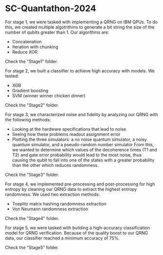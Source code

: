 # SC-Quantathon-2024
For stage 1, we were tasked with implementing a QRNG on IBM QPUs. To do this, we created multiple algotrithms to generate a bit string the size of the number of qubits greater than 1. Our algorithms are:
- Concatenation
- Iteration with chunking
- Reduce XOR

Check the "Stage1" folder.

For stage 2, we built a classifier to achieve high accuracy with models. We tested:
- XGB
- Gradient boosting
- SVM (winner winner chicken dinner)

Check the "Stage2" folder.

For stage 3, we characterized noise and fidelity by analyzing our QRNG with the following methods: 
- Looking at the hardware specifications that lead to noise 
- Seeing how these problems readout assignment error
- Plotting the three simulators: a no noise quantum simulator, a noisy quantum simulator, and a pseudo-random number simulator
From this, we wanted to determine which values of the decoherence times (T1 and T2) and gate error probability would lead to the most noise, thus causing the qubit to fall into one of the states with a greater probability than the other which reduces randomness.

Check the "Stage3" folder.

For stage 4, we implemented pre-processing and post-processing for high entropy by cleaning our QRNG data to extract the highest entropy randomness. We used two extraction methods:
- Toeplitz matrix hashing randomness extraction
- Von Neumann randomness extraction
  
Check the "Stage4" folder.

For stage 5, we were tasked with building a high-accuracy classification model for QRNG verification. Because of the quality boost to our QRNG data, our classifier reached a minimum accuracy of 75%.

Check the "Stage5" folder.

